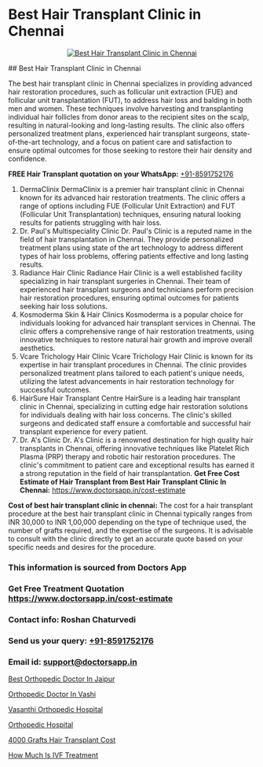 # Best Hair Transplant Clinic in Chennai

<p align="center">
  <a href="https://doctorsapp.co.in/treatment/hair-transplant">
    <img src="https://doctorsapp.co.in/uploads/treatment_image/transplant.jpg" alt="Best Hair Transplant Clinic in Chennai">
  </a>
</p>
## Best Hair Transplant Clinic in Chennai

The best hair transplant clinic in Chennai specializes in providing advanced hair restoration procedures, such as follicular unit extraction (FUE) and follicular unit transplantation (FUT), to address hair loss and balding in both men and women. These techniques involve harvesting and transplanting individual hair follicles from donor areas to the recipient sites on the scalp, resulting in natural-looking and long-lasting results. The clinic also offers personalized treatment plans, experienced hair transplant surgeons, state-of-the-art technology, and a focus on patient care and satisfaction to ensure optimal outcomes for those seeking to restore their hair density and confidence.

**FREE Hair Transplant quotation on your WhatsApp:**  [+91-8591752176](https://api.whatsapp.com/send?phone=8591752176)

1) DermaClinix   DermaClinix is a premier hair transplant clinic in Chennai known for its advanced hair restoration treatments. The clinic offers a range of options including FUE (Follicular Unit Extraction) and FUT (Follicular Unit Transplantation) techniques, ensuring natural looking results for patients struggling with hair loss.
2) Dr. Paul's Multispeciality Clinic   Dr. Paul's Clinic is a reputed name in the field of hair transplantation in Chennai. They provide personalized treatment plans using state of the art technology to address different types of hair loss problems, offering patients effective and long lasting results.
3) Radiance Hair Clinic   Radiance Hair Clinic is a well established facility specializing in hair transplant surgeries in Chennai. Their team of experienced hair transplant surgeons and technicians perform precision hair restoration procedures, ensuring optimal outcomes for patients seeking hair loss solutions.
4) Kosmoderma Skin & Hair Clinics   Kosmoderma is a popular choice for individuals looking for advanced hair transplant services in Chennai. The clinic offers a comprehensive range of hair restoration treatments, using innovative techniques to restore natural hair growth and improve overall aesthetics.
5) Vcare Trichology Hair Clinic   Vcare Trichology Hair Clinic is known for its expertise in hair transplant procedures in Chennai. The clinic provides personalized treatment plans tailored to each patient's unique needs, utilizing the latest advancements in hair restoration technology for successful outcomes.
6) HairSure Hair Transplant Centre   HairSure is a leading hair transplant clinic in Chennai, specializing in cutting edge hair restoration solutions for individuals dealing with hair loss concerns. The clinic's skilled surgeons and dedicated staff ensure a comfortable and successful hair transplant experience for every patient.
7) Dr. A's Clinic   Dr. A's Clinic is a renowned destination for high quality hair transplants in Chennai, offering innovative techniques like Platelet Rich Plasma (PRP) therapy and robotic hair restoration procedures. The clinic's commitment to patient care and exceptional results has earned it a strong reputation in the field of hair transplantation.
**Get Free Cost Estimate of Hair Transplant from Best Hair Transplant Clinic In Chennai:** https://www.doctorsapp.in/cost-estimate

**Cost of best hair transplant clinic in chennai:**
The cost for a hair transplant procedure at the best hair transplant clinic in Chennai typically ranges from INR 30,000 to INR 1,00,000 depending on the type of technique used, the number of grafts required, and the expertise of the surgeons. It is advisable to consult with the clinic directly to get an accurate quote based on your specific needs and desires for the procedure.

### This information is sourced from Doctors App 
### Get Free Treatment Quotation https://www.doctorsapp.in/cost-estimate
### Contact info: Roshan Chaturvedi 
### Send us your query: [+91-8591752176](https://api.whatsapp.com/send?phone=8591752176) 
### Email id: support@doctorsapp.in

[Best Orthopedic Doctor In Jaipur](https://www.linkedin.com/pulse/best-orthopedic-hospital-jaipur-acl-tear-treatment-pkhme?trackingId=EqjeDt3nF3y4L64jEijncg%3D%3D&lipi=urn%3Ali%3Apage%3Ad_flagship3_company_admin%3BxUBWLKzDRA2fVBqJ%2Fp%2FTnw%3D%3D)

[Orthopedic Doctor In Vashi](https://www.linkedin.com/pulse/orthopedic-doctor-vashi-doctorsapp-united-arab-emirates-w3gse?trackingId=3NkGU5%2BMk57HfFgkEE0Kpg%3D%3D&lipi=urn%3Ali%3Apage%3Ad_flagship3_company_admin%3Bc8cvKR%2BzQDObJJNC2LloLw%3D%3D)

[Vasanthi Orthopedic Hospital](https://medium.com/@kushalrao10/vasanthi-orthopedic-hospital-504f032527e4)

[Orthopedic Hospital](https://medium.com/@anupkakkar5/orthopedic-hospital-f32075c37f24)

[4000 Grafts Hair Transplant Cost](https://doctors-apps.github.io/doctorsapp/4000-grafts-hair-transplant-cost)

[How Much Is IVF Treatment](https://doctors-apps.github.io/doctorsapp/how-much-is-ivf-treatment)

